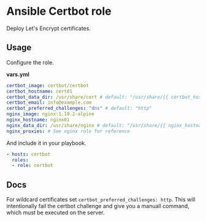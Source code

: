 # Ansible Certbot role

Deploy Let's Encrypt certificates.

## Usage

Configure the role.

**vars.yml**

```yml
certbot_image: certbot/certbot
certbot_hostname: cert01
certbot_data_dir: /usr/share/cert # default: "/usr/share/{{ certbot_hostname }}"
certbot_email: info@example.com
certbot_preferred_challenges: "dns" # default: "http"
nginx_image: nginx:1.19.2-alpine
nginx_hostname: nginx01
nginx_data_dir: /usr/share/nginx # default: "/usr/share/{{ nginx_hostname }}"
nginx_proxies: # See nginx role for reference
```

And include it in your playbook.

```yml
- hosts: certbot
  roles:
  - role: certbot
```

## Docs

For wildcard certificates set `certbot_preferred_challenges: http`. This will intentionally fail the certbot challenge and give you a manuall command, which must be executed on the server.
